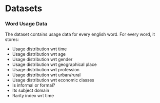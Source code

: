 

# Datasets


### Word Usage Data
The dataset contains usage data for every english word. For every word, it stores:
* Usage distribution wrt time 
* Usage distribution wrt age
* Usage distribution wrt gender 
* Usage distribution wrt geographical place
* Usage distribution wrt profession
* Usage distribution wrt urban/rural
* Usage distribution wrt economic classes
* Is informal or formal?
* Its subject domain
* Rarity index wrt time



